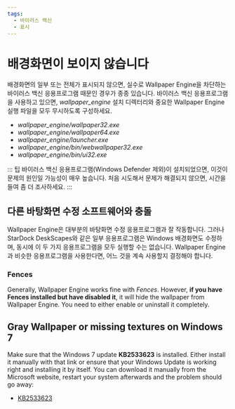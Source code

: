 ```yaml
---
tags:
  - 바이러스 백신
  - 표시
---
```


# 배경화면이 보이지 않습니다

배경화면의 일부 또는 전체가 표시되지 않으면, 실수로 Wallpaper Engine을 차단하는 바이러스 백신 응용프로그램 때문인 경우가 종종 있습니다. 바이러스 백신 응용프로그램을 사용하고 있으면, *wallpaper_engine* 설치 디렉터리와 중요한 Wallpaper Engine 실행 파일을 모두 무시하도록 구성하세요.

* *wallpaper_engine/wallpaper32.exe*
* *wallpaper_engine/wallpaper64.exe*
* *wallpaper_engine/launcher.exe*
* *wallpaper_engine/bin/webwallpaper32.exe*
* *wallpaper_engine/bin/ui32.exe*

::: 팁 바이러스 백신 응용프로그램(Windows Defender 제외)이 설치되었으면, 이것이 문제의 원인일 가능성이 매우 높습니다. 처음 시도해서 문제가 해결되지 않으면, 시간을 들여 좀 더 조사하세요. :::

## 다른 바탕화면 수정 소프트웨어와 충돌

Wallpaper Engine은 대부분의 바탕화면 수정 응용프로그램과 잘 작동합니다. 그러나 StarDock DeskScapes와 같은 일부 응용프로그램은 Windows 배경화면도 수정하며, 동시에 이 두 가지 응용프로그램을 모두 실행할 수는 없습니다. Wallpaper Engine과 비슷한 응용프로그램을 사용한다면, 어느 것을 계속 사용할지 결정해야 합니다.

### Fences

Generally, Wallpaper Engine works fine with *Fences*. However, **if you have Fences installed but have disabled it**, it will hide the wallpaper from Wallpaper Engine. You need to either enable or uninstall it completely.

## Gray Wallpaper or missing textures on Windows 7

Make sure that the Windows 7 update **KB2533623** is installed. Either install it manually with that link or ensure that your Windows Update is working right and installing it by itself. You can download it manually from the Microsoft website, restart your system afterwards and the problem should go away:

* [KB2533623](https://support.microsoft.com/en-us/help/2533623/microsoft-security-advisory-insecure-library-loading-could-allow-remot)